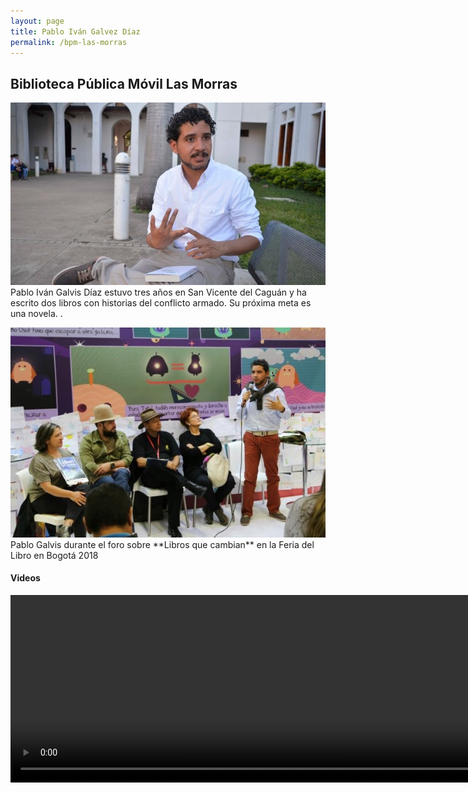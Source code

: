 ```yaml
---
layout: page
title: Pablo Iván Galvez Díaz
permalink: /bpm-las-morras
---
```


## Biblioteca Pública Móvil Las Morras
<p><span class="image left"><img src="images/pablo-profile.jpg" alt="" /></span>Pablo Iván Galvis Díaz estuvo tres años en San Vicente del Caguán y ha escrito dos libros con historias del conflicto armado. Su próxima meta es una novela. .</p>
<p><span class="image right"><img src="images/pablo-feria.jpg" alt="" /></span>Pablo Galvis durante el foro sobre **Libros que cambian** en la Feria del Libro en Bogotá 2018</p>


<h4>Videos</h4>
<div class="gallery">
<div>
<video controls="true" width="500px" height="300px" preload="auto" playsinline="" src="https://virginia.box.com/shared/static/6tk1rh605x634c575fn5pl9ur694shzl.mp4" style="width: 907px;" loop=""></video>
</div>
</div>